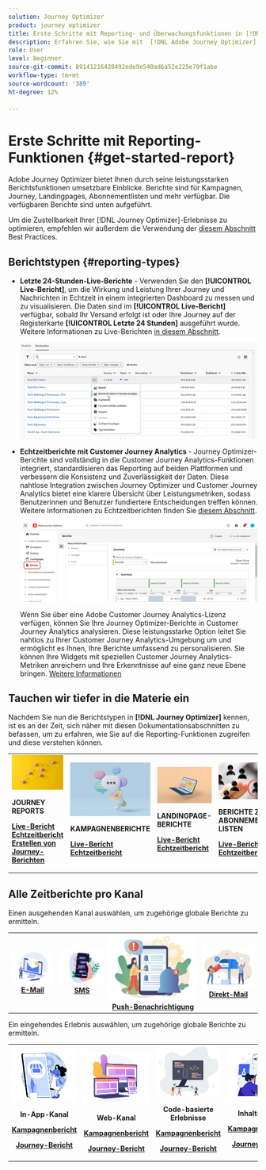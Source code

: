 ```yaml
---
solution: Journey Optimizer
product: journey optimizer
title: Erste Schritte mit Reporting- und Überwachungsfunktionen in [!DNL Adobe Journey Optimizer]
description: Erfahren Sie, wie Sie mit  [!DNL Adobe Journey Optimizer] - und Überwachungsfunktionen arbeiten.
role: User
level: Beginner
source-git-commit: 89141216428492ede9e540ad6a52e225e79f1abe
workflow-type: tm+mt
source-wordcount: '389'
ht-degree: 12%

---
```


# Erste Schritte mit Reporting-Funktionen {#get-started-report}

Adobe Journey Optimizer bietet Ihnen durch seine leistungsstarken Berichtsfunktionen umsetzbare Einblicke. Berichte sind für Kampagnen, Journey, Landingpages, Abonnementlisten und mehr verfügbar. Die verfügbaren Berichte sind unten aufgeführt.

Um die Zustellbarkeit Ihrer [!DNL Journey Optimizer]-Erlebnisse zu optimieren, empfehlen wir außerdem die Verwendung der [ diesem Abschnitt ](deliverability.md) Best Practices.


## Berichtstypen {#reporting-types}

* **Letzte 24-Stunden-Live-Berichte** - Verwenden Sie den **[!UICONTROL Live-Bericht]**, um die Wirkung und Leistung Ihrer Journey und Nachrichten in Echtzeit in einem integrierten Dashboard zu messen und zu visualisieren. Die Daten sind im **[!UICONTROL Live-Bericht]** verfügbar, sobald Ihr Versand erfolgt ist oder Ihre Journey auf der Registerkarte **[!UICONTROL Letzte 24 Stunden]** ausgeführt wurde. Weitere Informationen zu Live-Berichten [in diesem Abschnitt](live-report.md).

  ![](assets/report_journey.png)


* **Echtzeitberichte mit Customer Journey Analytics** - Journey Optimizer-Berichte sind vollständig in die Customer Journey Analytics-Funktionen integriert, standardisieren das Reporting auf beiden Plattformen und verbessern die Konsistenz und Zuverlässigkeit der Daten. Diese nahtlose Integration zwischen Journey Optimizer und Customer Journey Analytics bietet eine klarere Übersicht über Leistungsmetriken, sodass Benutzerinnen und Benutzer fundiertere Entscheidungen treffen können. Weitere Informationen zu Echtzeitberichten finden Sie [ diesem Abschnitt](report-gs-cja.md).

  ![](assets/gs-cja-report-1.png)

  Wenn Sie über eine Adobe Customer Journey Analytics-Lizenz verfügen, können Sie Ihre Journey Optimizer-Berichte in Customer Journey Analytics analysieren. Diese leistungsstarke Option leitet Sie nahtlos zu Ihrer Customer Journey Analytics-Umgebung um und ermöglicht es Ihnen, Ihre Berichte umfassend zu personalisieren. Sie können Ihre Widgets mit speziellen Customer Journey Analytics-Metriken anreichern und Ihre Erkenntnisse auf eine ganz neue Ebene bringen. [Weitere Informationen](report-cja-manage.md)


## Tauchen wir tiefer in die Materie ein

Nachdem Sie nun die Berichtstypen in **[!DNL Journey Optimizer]** kennen, ist es an der Zeit, sich näher mit diesen Dokumentationsabschnitten zu befassen, um zu erfahren, wie Sie auf die Reporting-Funktionen zugreifen und diese verstehen können.


<table style="table-layout:fixed"><tr style="border: 0;">
<td>
<img alt="Journey-Berichte" src="../assets/do-not-localize/start-journey.jpeg">
<div>
<p><strong>JOURNEY REPORTS</strong></p>
</div>
<div>
<a href="journey-live-report.md"><strong>Live-Bericht</strong></a>
</div>
<div>
<a href="journey-global-report-cja.md"><strong>Echtzeitbericht</strong></a>
</div>
<div>
<a href="sharing-overview.md"><strong>Erstellen von Journey-Berichten</strong></a>
</div>
<p>
<p>
</td>
<td>
<img alt="Kampagnenberichte" src="../assets/do-not-localize/start-campaign.jpeg">
<div>
<p><strong>KAMPAGNENBERICHTE</strong></p>
</div>
<div>
<a href="campaign-live-report.md"><strong>Live-Bericht</strong></a>
</div>
<div>
<a href="campaign-global-report-cja.md"><strong>Echtzeitbericht</strong></a>
</div>
<p>
<p>
</td>
<td>
<img alt="Landingpage-Berichte" src="../assets/do-not-localize/start-interface.jpeg">
<div>
<p><strong>LANDINGPAGE-BERICHTE</strong></p>
</div>
<div>
<a href="lp-report-live.md"><strong>Live-Bericht</strong></a>
</div>
<div>
<a href="lp-report-global-cja.md"><strong>Echtzeitbericht</strong></a>
</div>
<p>
<p>
</td>
<td>
<img alt="Berichte zur Abonnement-Liste" src="../assets/do-not-localize/role.jpg">
<div>
<p><strong>BERICHTE ZU ABONNEMENT-LISTEN</strong></p>
</div>
<div>
<a href="subscription-report-live.md"><strong>Live-Bericht</strong></a>
</div>
<div>
<a href="subscription-report-global-cja.md"><strong>Echtzeitbericht</strong></a>
</div>
<p>
<p>
</td>
</tr></table>

## Alle Zeitberichte pro Kanal


Einen ausgehenden Kanal auswählen, um zugehörige globale Berichte zu ermitteln.

<table style="table-layout:fixed"><tr style="border: 0;">
<td><a href="campaign-global-report-cja-email.md"><img alt="E-Mail" src="../channels/assets/do-not-localize/email.png"></a>
<div align="center"><a href="campaign-global-report-cja-email.md"><strong>E-Mail</strong></a></div></td>
<td><a href="campaign-global-report-cja-sms.md"><img alt="SMS" src="../channels/assets/do-not-localize/sms.png"></a>
<div align="center"><a href="campaign-global-report-cja-sms.md"><strong>SMS</strong></a></div></td>
<td><a href="campaign-global-report-cja-push.md"><img alt="Push" src="../channels/assets/do-not-localize/push.png"></a>
<div align="center"><a href="campaign-global-report-cja-push.md"><strong>Push-Benachrichtigung</strong></a></div></td>
<td><a href="campaign-global-report-cja-direct.md"><img alt="Direkt-Mail" src="../channels/assets/do-not-localize/direct-mail.jpg"></a>
<div align="center"><a href="campaign-global-report-cja-direct.md"><strong>Direkt-Mail</strong></a></div></td>
</tr></table>


Ein eingehendes Erlebnis auswählen, um zugehörige globale Berichte zu ermitteln.

<table style="table-layout:fixed"><tr style="border: 0;">
<td><a href="campaign-global-report-cja-inapp.md"><img alt="In-App" src="../channels/assets/do-not-localize/inapp.jpg"></a>
<div align="center"><p><strong>In-App-Kanal</strong></p><p><a href="campaign-global-report-cja-inapp.md"><strong>Kampagnenbericht</strong></a></p><p><a href="journey-global-report-cja-inapp.md"><strong>Journey-Bericht</strong></a></p></div></td>
<td><p><a href="campaign-global-report-cja-web.md"><img alt="Web" src="../channels/assets/do-not-localize/web.jpg"></a></p>
<div align="center"><p><strong>Web-Kanal</strong></p><p><a href="campaign-global-report-cja-web.md"><strong>Kampagnenbericht</strong></a></p><p><a href="journey-global-report-cja-web.md"><strong>Journey-Bericht</strong></a></p></div></td>
<td><a href="campaign-global-report-cja-code.md"><img alt="Code-basiertes Erlebnis" src="../channels/assets/do-not-localize/code.png"></a>
<div align="center"><p><strong>Code-basierte Erlebnisse</strong></p><p><a href="campaign-global-report-cja-code.md"><strong>Kampagnenbericht</strong></a></p><p><a href="campaign-global-report-cja-code.md"><strong>Journey-Bericht</strong></a></p></div></td>
<td><a href="journey-global-report-cja-code.md"><img alt="Inhaltskarten" src="../channels/assets/do-not-localize/cards.png"></a>
<div align="center"><p><strong>Inhaltskarten</strong></p><p><a href="campaign-global-report-cja-content.md"><strong>Kampagnenbericht</strong></a></p><p><a href="journey-global-report-cja-content.md"><strong>Journey-Bericht</strong></a></p></div></td>
</tr></table>
